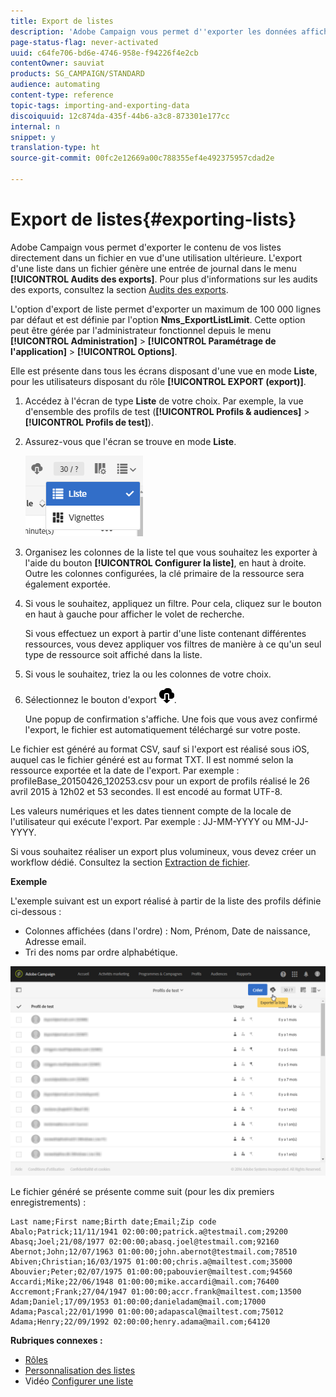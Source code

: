 ```yaml
---
title: Export de listes
description: 'Adobe Campaign vous permet d''exporter les données affichées sous forme de listes depuis un écran de présentation directement dans un fichier en vue d''une utilisation ultérieure. '
page-status-flag: never-activated
uuid: c64fe706-bd6e-4746-958e-f94226f4e2cb
contentOwner: sauviat
products: SG_CAMPAIGN/STANDARD
audience: automating
content-type: reference
topic-tags: importing-and-exporting-data
discoiquuid: 12c874da-435f-44b6-a3c8-873301e177cc
internal: n
snippet: y
translation-type: ht
source-git-commit: 00fc2e12669a00c788355ef4e492375957cdad2e

---
```



# Export de listes{#exporting-lists}

Adobe Campaign vous permet d'exporter le contenu de vos listes directement dans un fichier en vue d'une utilisation ultérieure. L'export d'une liste dans un fichier génère une entrée de journal dans le menu **[!UICONTROL Audits des exports]**. Pour plus d'informations sur les audits des exports, consultez la section [Audits des exports](../../administration/using/auditing-export-logs.md).

L'option d'export de liste permet d'exporter un maximum de 100 000 lignes par défaut et est définie par l'option **Nms_ExportListLimit**. Cette option peut être gérée par l'administrateur fonctionnel depuis le menu **[!UICONTROL Administration]** &gt; **[!UICONTROL Paramétrage de l'application]** &gt; **[!UICONTROL Options]**.

Elle est présente dans tous les écrans disposant d'une vue en mode **Liste**, pour les utilisateurs disposant du rôle **[!UICONTROL EXPORT (export)]**.

1. Accédez à l'écran de type **Liste** de votre choix. Par exemple, la vue d'ensemble des profils de test (**[!UICONTROL Profils &amp; audiences]** &gt; **[!UICONTROL Profils de test]**).
1. Assurez-vous que l'écran se trouve en mode **Liste**.

   ![](assets/export_list_mode_switch.png)

1. Organisez les colonnes de la liste tel que vous souhaitez les exporter à l'aide du bouton **[!UICONTROL Configurer la liste]**, en haut à droite. Outre les colonnes configurées, la clé primaire de la ressource sera également exportée.
1. Si vous le souhaitez, appliquez un filtre. Pour cela, cliquez sur le bouton en haut à gauche pour afficher le volet de recherche.

   Si vous effectuez un export à partir d'une liste contenant différentes ressources, vous devez appliquer vos filtres de manière à ce qu'un seul type de ressource soit affiché dans la liste.

1. Si vous le souhaitez, triez la ou les colonnes de votre choix.
1. Sélectionnez le bouton d'export ![](assets/exportlistbutton.png).

   Une popup de confirmation s'affiche. Une fois que vous avez confirmé l'export, le fichier est automatiquement téléchargé sur votre poste.

Le fichier est généré au format CSV, sauf si l'export est réalisé sous iOS, auquel cas le fichier généré est au format TXT. Il est nommé selon la ressource exportée et la date de l'export. Par exemple : profileBase_20150426_120253.csv pour un export de profils réalisé le 26 avril 2015 à 12h02 et 53 secondes. Il est encodé au format UTF-8.

Les valeurs numériques et les dates tiennent compte de la locale de l'utilisateur qui exécute l'export. Par exemple : JJ-MM-YYYY ou MM-JJ-YYYY.

Si vous souhaitez réaliser un export plus volumineux, vous devez créer un workflow dédié. Consultez la section [Extraction de fichier](../../automating/using/extract-file.md).

**Exemple**

L'exemple suivant est un export réalisé à partir de la liste des profils définie ci-dessous :

* Colonnes affichées (dans l'ordre) : Nom, Prénom, Date de naissance, Adresse email.
* Tri des noms par ordre alphabétique.

![](assets/export_list_example1.png)

Le fichier généré se présente comme suit (pour les dix premiers enregistrements) :

```
Last name;First name;Birth date;Email;Zip code
Abalo;Patrick;11/11/1941 02:00:00;patrick.a@testmail.com;29200
Abasq;Joel;21/08/1977 02:00:00;abasq.joel@testmail.com;92160
Abernot;John;12/07/1963 01:00:00;john.abernot@testmail.com;78510
Abiven;Christian;16/03/1975 01:00:00;chris.a@mailtest.com;35000
Abouvier;Peter;02/07/1975 01:00:00;pabouvier@mailtest.com;94560
Accardi;Mike;22/06/1948 01:00:00;mike.accardi@mail.com;76400
Accremont;Frank;27/04/1947 01:00:00;accr.frank@mailtest.com;13500
Adam;Daniel;17/09/1953 01:00:00;danieladam@mail.com;17000
Adama;Pascal;22/01/1990 01:00:00;adapascal@mailtest.com;75012
Adama;Henry;22/09/1992 02:00:00;henry.adama@mail.com;64120
```

**Rubriques connexes :**

* [Rôles](../../administration/using/list-of-roles.md)
* [Personnalisation des listes](../../start/using/customizing-lists.md)
* Vidéo [Configurer une liste](https://helpx.adobe.com/fr/campaign/kt/acs/using/acs-configuring-a-list-feature-video-setup.html)

